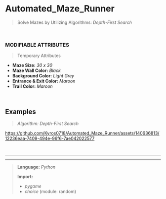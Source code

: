 # Automated_Maze_Runner
>  Solve Mazes by Utilizing Algorithms: _Depth-First Search_

&nbsp;

### MODIFIABLE ATTRIBUTES
>Temporary Attributes
- **Maze Size:** _30 x 30_
- **Maze Wall Color:** _Black_
- **Background Color:** _Light Grey_
- **Entrance & Exit Color:** _Maroon_
- **Trail Color:** _Maroon_

&nbsp;

## Examples
> _Algorithm: Depth-First Search_

https://github.com/Kyros0718/Automated_Maze_Runner/assets/140636813/12236eaa-7409-494e-96f6-7ae042022577

&nbsp;

---
---
> **Language:** _Python_
>
> **Import:**
> - _pygame_
> - _choice_ (module: random) 
